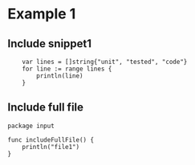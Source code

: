 # Example 1

## Include snippet1

<!-- insertSnippet[snippet1] -->
```
	var lines = []string{"unit", "tested", "code"}
	for line := range lines {
		println(line)
	}
```

<!-- /insertSnippet -->

## Include full file

<!-- insertFile[file1.go] -->
```
package input

func includeFullFile() {
	println("file1")
}
```

<!-- /insertFile -->
